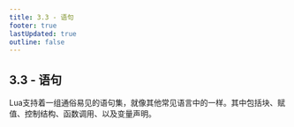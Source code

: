 ```yaml
---
title: 3.3 - 语句
footer: true
lastUpdated: true
outline: false
---
```

## 3.3 - 语句
Lua支持着一组通俗易见的语句集，就像其他常见语言中的一样。其中包括块、赋值、控制结构、函数调用、以及变量声明。
